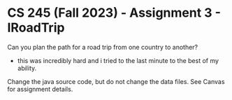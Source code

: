 # CS 245 (Fall 2023) - Assignment 3 - IRoadTrip

Can you plan the path for a road trip from one country to another?

 - this was incredibly hard and i tried to the last minute to the best of my ability. 

Change the java source code, but do not change the data files. See Canvas for assignment details.
